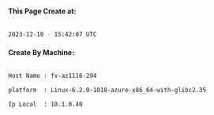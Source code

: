 
   
#### This Page Create at:

```bash

2023-12-10 - 15:42:07 UTC

```

#### Create By Machine:

```bash

Host Name : fv-az1116-294

platform  : Linux-6.2.0-1018-azure-x86_64-with-glibc2.35

Ip Local  : 10.1.0.40

```

